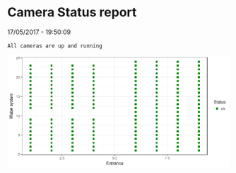 Camera Status report
================
17/05/2017 - 19:50:09

    All cameras are up and running

![](camreport_files/figure-markdown_github/unnamed-chunk-2-1.png)
